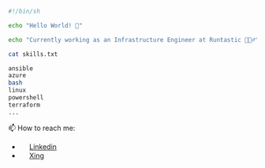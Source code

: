 ```bash
#!/bin/sh

echo "Hello World! 👋"

echo "Currently working as an Infrastructure Engineer at Runtastic 🏃🏻‍♂"

cat skills.txt

ansible
azure
bash
linux
powershell
terraform
...

```

📫 How to reach me:
- <img src="https://static-exp1.licdn.com/sc/h/al2o9zrvru7aqj8e1x2rzsrca" width="15" height="15"> [Linkedin](https://www.linkedin.com/in/alexander-lackner)
- <img src="https://www.xing.com/assets/frontend_minified/img/shared/xing_r1.ico" width="15" height="15"> [Xing](https://xing.to/lackner)


<!--
**al-lac/al-lac** is a ✨ _special_ ✨ repository because its `README.md` (this file) appears on your GitHub profile.

Here are some ideas to get you started:

- 🔭 I’m currently working on ...
- 🌱 I’m currently learning ...
- 👯 I’m looking to collaborate on ...
- 🤔 I’m looking for help with ...
- 💬 Ask me about ...
- 📫 How to reach me: ...
- 😄 Pronouns: ...
- ⚡ Fun fact: ...
-->
